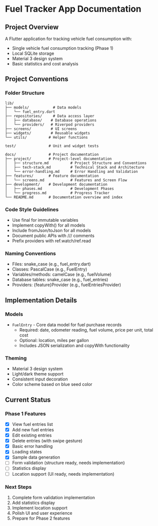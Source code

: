 # Fuel Tracker App Documentation

## Project Overview
A Flutter application for tracking vehicle fuel consumption with:
- Single vehicle fuel consumption tracking (Phase 1)
- Local SQLite storage
- Material 3 design system
- Basic statistics and cost analysis

## Project Conventions

### Folder Structure
```
lib/
├── models/           # Data models
│   └── fuel_entry.dart
├── repositories/     # Data access layer
│   ├── database/    # Database operations
│   └── providers/   # Riverpod providers
├── screens/         # UI screens
├── widgets/         # Reusable widgets
└── utils/          # Helper functions

test/               # Unit and widget tests

docs/               # Project documentation
├── project/        # Project-level documentation
│   ├── structure.md          # Project Structure and Conventions
│   ├── tech-stack.md         # Technical Stack and Architecture
│   └── error-handling.md     # Error Handling and Validation
├── features/       # Feature documentation
│   └── screens.md            # Features and Screen Flow
├── development/    # Development documentation
│   ├── phases.md             # Development Phases
│   └── progress.md           # Progress Tracker
└── README.md       # Documentation overview and index
```

### Code Style Guidelines
- Use final for immutable variables
- Implement copyWith() for all models
- Include fromJson/toJson for all models
- Document public APIs with /// comments
- Prefix providers with ref.watch/ref.read

### Naming Conventions
- Files: snake_case (e.g., fuel_entry.dart)
- Classes: PascalCase (e.g., FuelEntry)
- Variables/methods: camelCase (e.g., fuelVolume)
- Database tables: snake_case (e.g., fuel_entries)
- Providers: {feature}Provider (e.g., fuelEntriesProvider)

## Implementation Details

### Models
- `FuelEntry` - Core data model for fuel purchase records
  - Required: date, odometer reading, fuel volume, price per unit, total cost
  - Optional: location, miles per gallon
  - Includes JSON serialization and copyWith functionality

### Theming
- Material 3 design system
- Light/dark theme support
- Consistent input decoration
- Color scheme based on blue seed color

## Current Status

### Phase 1 Features
- [x] View fuel entries list
- [x] Add new fuel entries
- [x] Edit existing entries
- [x] Delete entries (with swipe gesture)
- [x] Basic error handling
- [x] Loading states
- [x] Sample data generation
- [ ] Form validation (structure ready, needs implementation)
- [ ] Statistics display
- [ ] Location support (UI ready, needs implementation)

### Next Steps
1. Complete form validation implementation
2. Add statistics display
3. Implement location support
4. Polish UI and user experience
5. Prepare for Phase 2 features
